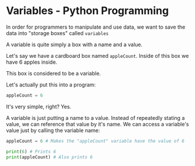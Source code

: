 # Variables - Python Programming
In order for programmers to manipulate and use data, we want to save the data into "storage boxes" called `variables`

A variable is quite simply a box with a name and a value.

Let's say we have a cardboard box named `appleCount`.
Inside of this box we have 6 apples inside.

This box is considered to be a variable.

Let's actually put this into a program:
```python
appleCount = 6
```

It's very simple, right?
Yes.

A variable is just putting a name to a value. Instead of repeatedly stating a value, we can reference that value by it's name.
We can access a variable's value just by calling the variable name:
```python
appleCount = 6 # Makes the "appleCount" variable have the value of 6

print(6) # Prints 6
print(appleCount) # Also prints 6
